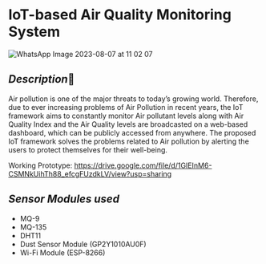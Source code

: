 # IoT-based Air Quality Monitoring System
![WhatsApp Image 2023-08-07 at 11 02 07](https://github.com/deepikamarella/IOT___Project/assets/85820703/2e1b3c4b-6697-405d-9742-2fc45419ca31)
## ***Description***📝
Air pollution is one of the major threats to today’s growing world. Therefore, due to ever increasing problems of Air Pollution in recent years, the IoT 
framework aims to constantly monitor Air pollutant levels along with Air Quality Index and 
the Air Quality levels are broadcasted on a web-based dashboard, which can be publicly 
accessed from anywhere. The proposed IoT framework solves the problems related to Air 
pollution by alerting the users to protect themselves for their well-being.

Working Prototype: https://drive.google.com/file/d/1GIEInM6-CSMNkUihTh88_efcgFUzdkLV/view?usp=sharing 

## ***Sensor Modules used***
* MQ-9
* MQ-135
* DHT11
* Dust Sensor Module (GP2Y1010AU0F)
* Wi-Fi Module (ESP-8266)
